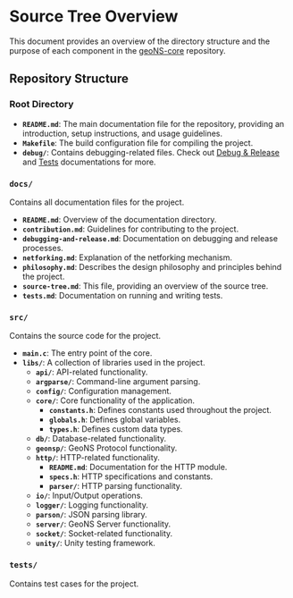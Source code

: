 # Source Tree Overview

This document provides an overview of the directory structure and the purpose of each component in the [geoNS-core](https://github.com/0xDeviI/geoNS-core) repository.

## Repository Structure

### Root Directory
- **`README.md`**: The main documentation file for the repository, providing an introduction, setup instructions, and usage guidelines.
- **`Makefile`**: The build configuration file for compiling the project.
- **`debug/`**: Contains debugging-related files. Check out [Debug & Release](./debugging-and-release.md) and [Tests](./tests.md) documentations for more.

### `docs/`
Contains all documentation files for the project.
- **`README.md`**: Overview of the documentation directory.
- **`contribution.md`**: Guidelines for contributing to the project.
- **`debugging-and-release.md`**: Documentation on debugging and release processes.
- **`netforking.md`**: Explanation of the netforking mechanism.
- **`philosophy.md`**: Describes the design philosophy and principles behind the project.
- **`source-tree.md`**: This file, providing an overview of the source tree.
- **`tests.md`**: Documentation on running and writing tests.

### `src/`
Contains the source code for the project.
- **`main.c`**: The entry point of the core.
- **`libs/`**: A collection of libraries used in the project.
  - **`api/`**: API-related functionality.
  - **`argparse/`**: Command-line argument parsing.
  - **`config/`**: Configuration management.
  - **`core/`**: Core functionality of the application.
    - **`constants.h`**: Defines constants used throughout the project.
    - **`globals.h`**: Defines global variables.
    - **`types.h`**: Defines custom data types.
  - **`db/`**: Database-related functionality.
  - **`geonsp/`**: GeoNS Protocol functionality.
  - **`http/`**: HTTP-related functionality.
    - **`README.md`**: Documentation for the HTTP module.
    - **`specs.h`**: HTTP specifications and constants.
    - **`parser/`**: HTTP parsing functionality.
  - **`io/`**: Input/Output operations.
  - **`logger/`**: Logging functionality.
  - **`parson/`**: JSON parsing library.
  - **`server/`**: GeoNS Server functionality.
  - **`socket/`**: Socket-related functionality.
  - **`unity/`**: Unity testing framework.

### `tests/`
Contains test cases for the project.